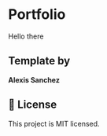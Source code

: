 # Portfolio

Hello there

## Template by

**Alexis Sanchez**

## 📝 License

This project is MIT licensed.
